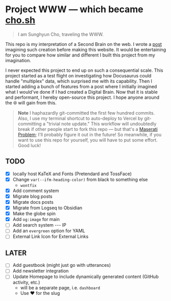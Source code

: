 # Project WWW — which became [cho.sh](https://cho.sh)

> I am Sunghyun Cho, traveling the WWW.

This repo is my interpretation of a Second Brain on the web. I wrote a [post](https://cho.sh/blog/D8FB8E) imagining such creation before making this website. It would be entertaining for you to compare how similar and different I built this project from my imagination.

I never expected this project to end up on such a consequential scale. This project started as a test flight on investigating how Docusaurus could handle "multiplex" data, which surprised me with its capability. Then I started adding a bunch of features from a post where I initially imagined what I would've done if I had created a Digital Brain. Now that it is stable and performant, I hereby open-source this project. I hope anyone around the 🌐 will gain from this.

> **Note**
> I haphazardly git-committed the first few hundred commits. Also, I use my terminal shortcut to auto-deploy to Vercel by git-committing a "trivial note update." This workflow will undoubtedly break if other people start to fork this repo — but that's a [Maserati Problem](https://www.quora.com/Whats-a-Maserati-Problem#:~:text=It%27s%20a%20problem%20you%20shouldn%27t%20be%20worried%20about%20at%20the%20current%20stage.); I'll probably figure it out in the future! So meanwhile, if you want to use this repo for yourself, you will have to put some effort. Good luck!

## TODO

- [x] locally host KaTeX and Fonts (Pretendard and TossFace)
- [x] Change `var(--ifm-heading-color)` from black to something else
  - `wontfix`
- [x] Add comment system
- [x] Migrate blog posts
- [x] Migrate docs posts
- [x] Migrate from Logseq to Obsidian
- [x] Make the globe spin
- [x] Add `og:image` for main
- [ ] Add search system --- IP
- [ ] Add an `evergreen` option for YAML
- [ ] External Link Icon for External Links

## LATER

- [ ] Add guestbook (might just go with utterances)
- [ ] Add newsletter integration
- [ ] Update Homepage to include dynamically generated content (GitHub activity, etc.)
  - will be a separate page, i.e. `dashboard`
  - Use ♥ for the slug
